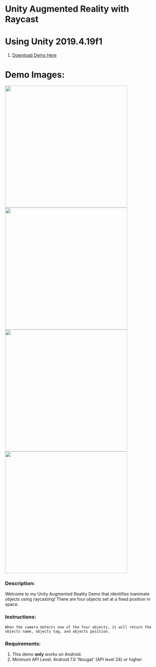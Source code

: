 # Unity Augmented Reality with Raycast

# Using Unity 2019.4.19f1    

1. [Download Demo Here](https://github.com/HerndonE/Unity-Augmented-Reality-with-Raycast/blob/main/AR%20Demo/Build/android.apk?raw=true)    

# Demo Images:    
<p float="left">
  <img src="https://github.com/HerndonE/Unity-Augmented-Reality-with-Raycast/blob/main/Images/Screenshot1.jpg" width="400" />
  <img src="https://github.com/HerndonE/Unity-Augmented-Reality-with-Raycast/blob/main/Images/Screenshot2.jpg" width="400" /> 
  <img src="https://github.com/HerndonE/Unity-Augmented-Reality-with-Raycast/blob/main/Images/Screenshot3.jpg" width="400" />
  <img src="https://github.com/HerndonE/Unity-Augmented-Reality-with-Raycast/blob/main/Images/Screenshot4.jpg" width="400" />
</p>

### Description:   
Welcome to my Unity Augmented Reality Demo that identifies inanimate objects using raycasting! There are four objects set at a 
fixed position in space.  

### Instructions:
```
When the camera detects one of the four objects, it will return the objects name, objects tag, and objects position.    
```

### Requirements:    
1. This demo **only** works on Android.
2. Minimum API Level: Android 7.0 'Nougat' (API level 24) or higher.         